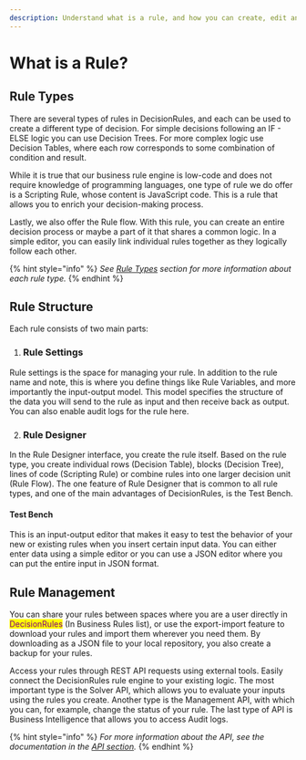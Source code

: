 ```yaml
---
description: Understand what is a rule, and how you can create, edit and manage it
---
```


# What is a Rule?

## Rule Types

There are several types of rules in DecisionRules, and each can be used to create a different type of decision. For simple decisions following an IF - ELSE logic you can use Decision Trees. For more complex logic use Decision Tables, where each row corresponds to some combination of condition and result.

While it is true that our business rule engine is low-code and does not require knowledge of programming languages, one type of rule we do offer is a Scripting Rule, whose content is JavaScript code. This is a rule that allows you to enrich your decision-making process.

Lastly, we also offer the Rule flow. With this rule, you can create an entire decision process or maybe a part of it that shares a common logic. In a simple editor, you can easily link individual rules together as they logically follow each other.

{% hint style="info" %}
_See_ [_Rule Types_](broken-reference) _section for more information about each rule type._
{% endhint %}

## Rule Structure

Each rule consists of two main parts:

1. ### Rule Settings

Rule settings is the space for managing your rule. In addition to the rule name and note, this is where you define things like Rule Variables, and more importantly the input-output model. This model specifies the structure of the data you will send to the rule as input and then receive back as output. You can also enable audit logs for the rule here.

2. ### Rule Designer

In the Rule Designer interface, you create the rule itself. Based on the rule type, you create individual rows (Decision Table), blocks (Decision Tree), lines of code (Scripting Rule) or combine rules into one larger decision unit (Rule Flow). The one feature of Rule Designer that is common to all rule types, and one of the main advantages of DecisionRules, is the Test Bench.

#### Test Bench

This is an input-output editor that makes it easy to test the behavior of your new or existing rules when you insert certain input data. You can either enter data using a simple editor or you can use a JSON editor where you can put the entire input in JSON format.

## Rule Management

You can share your rules between spaces where you are a user directly in <mark style="color:purple;">DecisionRules</mark> (In Business Rules list), or use the export-import feature to download your rules and import them wherever you need them. By downloading as a JSON file to your local repository, you also create a backup for your rules.

Access your rules through REST API requests using external tools. Easily connect the DecisionRules rule engine to your existing logic. The most important type is the Solver API, which allows you to evaluate your inputs using the rules you create. Another type is the Management API, with which you can, for example, change the status of your rule. The last type of API is Business Intelligence that allows you to access Audit logs.

{% hint style="info" %}
_For more information about the API, see the documentation in the_ [_API section_](https://app.gitbook.com/s/-MN4F4-qybg8XDATvios/api/api-introduction)_._
{% endhint %}
